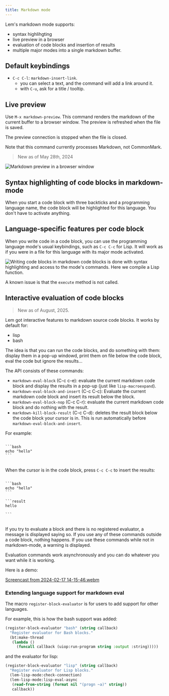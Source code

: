 ```yaml
---
title: Markdown mode
---
```


Lem's markdown mode supports:

- syntax highlihgting
- live preview in a browser
- evaluation of code blocks and insertion of results
- multiple major modes into a single markdown buffer.

## Default keybindings

- `C-c C-l`: `markdown-insert-link`.
  - you can select a text, and the command will add a link around it.
  - with `C-u`, ask for a title / tooltip.

## Live preview

Use `M-x markdown-preview`. This command renders the markdown of the
current buffer to a browser window. The preview is refreshed when the
file is saved.

The preview connection is stopped when the file is closed.

Note that this command currently processes Markdown, not CommonMark.

> New as of May 28th, 2024

<img class="" src="/markdown-preview.gif" alt="Markdown preview in a browser window">

## Syntax highlighting of code blocks in markdown-mode

When you start a code block with three backticks and a programming
language name, the code block will be highlighted for this
language. You don't have to activate anything.


## Language-specific features per code block

When you write code in a code block, you can use the programming
language mode's usual keybindings, such as `C-c C-c` for Lisp. It will
work as if you were in a file for this language with its major mode
activated.

<img class="" src="/mmm.gif" alt="Writing code blocks in markdown code blocks is done with syntax highlighting and access to the mode's commands. Here we compile a Lisp function.">

A known issue is that the `execute` method is not called.

## Interactive evaluation of code blocks

> New as of August, 2025.

Lem got interactive features to markdown source code blocks. It works
by default for:

- lisp
- bash

The idea is that you can run the code blocks, and do something with
them: display them in a pop-up windowd, print them on file below the
code block, eval the code but ignore the results…

The API consists of these commands:

- `markdown-eval-block` (C-c c-e): evaluate the current markdown code block and display the results in a pop-up (just like `lisp-macroexpand`).
- `markdown-eval-block-and-insert` (C-c C-c): Evaluate the current markdown code block and insert its result below the block.
- `markdown-eval-block-nop` (C-c C-r): evaluate the current markdown code block and do nothing with the result.
- `markdown-kill-block-result` (C-c C-d):  deletes the result block below the code block your cursor is in. This is run automatically before `markdown-eval-block-and-insert`.

For example:

<pre>
<code>
```bash
echo "hello"
```
</code>
</pre>

When the cursor is in the code block, press `C-c C-c` to insert the results:

<pre>
<code>
```bash
echo "hello"
```

```result
hello

```
</code>
</pre>


If you try to evaluate a block and there is no registered evaluator, a message is displayed saying so.  If you use any of these commands outside a code block, nothing happens.  If you use these commands while not in markdown-mode, a warning is displayed.

Evaluation commands work asynchronously and you can do whatever you want while it is working.

Here is a demo:

[Screencast from 2024-02-17 14-15-46.webm](https://github.com/lem-project/lem/assets/43155857/63621806-b594-42b6-842e-788ca5e36203)


### Extending language support for markdown eval

The macro `register-block-evaluator` is for users to add support for
other languages.

For example, this is how the bash support was added:

```lisp
(register-block-evaluator "bash" (string callback)
  "Register evaluator for Bash blocks."
  (bt:make-thread
   (lambda ()
     (funcall callback (uiop:run-program string :output :string)))))
```

and the evaluator for lisp:

```lisp
(register-block-evaluator "lisp" (string callback)
  "Register evaluator for Lisp blocks."
  (lem-lisp-mode:check-connection)
  (lem-lisp-mode:lisp-eval-async
   (read-from-string (format nil "(progn ~a)" string))
   callback))
```
